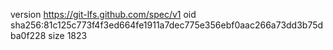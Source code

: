 version https://git-lfs.github.com/spec/v1
oid sha256:81c125c773f4f3ed664fe1911a7dec775e356ebf0aac266a73dd3b75dba0f228
size 1823
